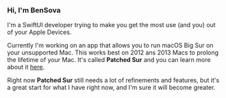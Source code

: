 ### Hi, I'm BenSova

I'm a SwiftUI developer trying to make you get the most use (and you) out of your Apple Devices.

Currently I'm working on an app that allows you to run macOS Big Sur on your unsupported Mac. This works best on 2012 ans 2013 Macs to prolong the lifetime of your Mac. It's called **Patched Sur** and you can learn more about it [here](https://github.com/BenSova/Patched-Sur).

Right now **Patched Sur** still needs a lot of refinements and features, but it's a great start for what I have right now, and I'm sure it will become greater.

<!--
**BenSova/BenSova** is a ✨ _special_ ✨ repository because its `README.md` (this file) appears on your GitHub profile.

Here are some ideas to get you started:

- 🔭 I’m currently working on ...
- 🌱 I’m currently learning ...
- 👯 I’m looking to collaborate on ...
- 🤔 I’m looking for help with ...
- 💬 Ask me about ...
- 📫 How to reach me: ...
- 😄 Pronouns: ...
- ⚡ Fun fact: ...
-->
